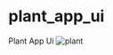 # plant_app_ui
 Plant App Ui
 ![plant](https://user-images.githubusercontent.com/33667787/122489554-3d1f0880-cfe0-11eb-8412-3db4da194f63.png)

